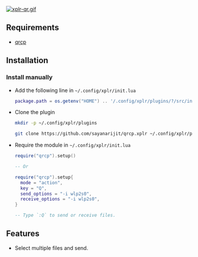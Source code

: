[![xplr-qr.gif](https://s4.gifyu.com/images/xplr-qr.gif)](https://gifyu.com/image/rGzL)


Requirements
------------

- [qrcp](https://github.com/claudiodangelis/qrcp)


Installation
------------

### Install manually

- Add the following line in `~/.config/xplr/init.lua`

  ```lua
  package.path = os.getenv("HOME") .. '/.config/xplr/plugins/?/src/init.lua'
  ```

- Clone the plugin

  ```bash
  mkdir -p ~/.config/xplr/plugins

  git clone https://github.com/sayanarijit/qrcp.xplr ~/.config/xplr/plugins/qrcp
  ```

- Require the module in `~/.config/xplr/init.lua`

  ```lua
  require("qrcp").setup()
  
  -- Or
  
  require("qrcp").setup{
    mode = "action",
    key = "Q",
    send_options = "-i wlp2s0",
    receive_options = "-i wlp2s0",
  }

  -- Type `:Q` to send or receive files.
  ```


Features
--------

- Select multiple files and send.
